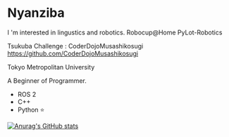 # Nyanziba  
I 'm interested in lingustics and robotics.
Robocup@Home PyLot-Robotics

Tsukuba Challenge : CoderDojoMusashikosugi
https://github.com/CoderDojoMusashikosugi

Tokyo Metropolitan University

A Beginner of Programmer.
- ROS 2 
- C++
- Python ⭐️


[![Anurag's GitHub stats](https://github-readme-stats.vercel.app/api?username=Nyanziba)](https://github.com/anuraghazra/github-readme-stats)
